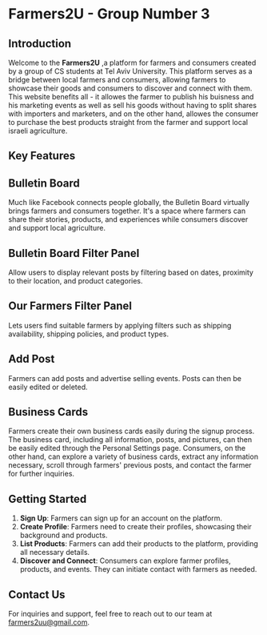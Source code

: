 # Farmers2U - Group Number 3

## Introduction

Welcome to the **Farmers2U** ,a platform for farmers and consumers created by a group of CS students at Tel Aviv University. This platform serves as a bridge between local farmers and consumers, allowing farmers to showcase their goods and consumers to discover and connect with them. This website benefits all - it allowes the farmer to publish his buisness and his marketing events as well as sell his goods without having to split shares with importers and marketers, and on the other hand, allowes the consumer to purchase the best products straight from the farmer and support local israeli agriculture.

## Key Features

## Bulletin Board
Much like Facebook connects people globally, the Bulletin Board virtually brings farmers and consumers together. It's a space where farmers can share their stories, products, and experiences while consumers discover and support local agriculture.

## Bulletin Board Filter Panel
Allow users to display relevant posts by filtering based on dates, proximity to their location, and product categories.

## Our Farmers Filter Panel
Lets users find suitable farmers by applying filters such as shipping availability, shipping policies, and product types.

## Add Post
Farmers can add posts and advertise selling events. Posts can then be easily edited or deleted.

## Business Cards
Farmers create their own business cards easily during the signup process. The business card, including all information, posts, and pictures, can then be easily edited through the Personal Settings page. Consumers, on the other hand, can explore a variety of business cards, extract any information necessary, scroll through farmers' previous posts, and contact the farmer for further inquiries.


## Getting Started

1. **Sign Up**: Farmers can sign up for an account on the platform.
2. **Create Profile**: Farmers need to create their profiles, showcasing their background and products.
3. **List Products**: Farmers can add their products to the platform, providing all necessary details.
4. **Discover and Connect**: Consumers can explore farmer profiles, products, and events. They can initiate contact with farmers as needed.


## Contact Us

For inquiries and support, feel free to reach out to our team at [farmers2uu@gmail.com](mailto:farmers2uu@gmail.com).
